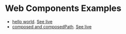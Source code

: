 
# Web Components Examples

* [hello world](01). [See live](https://thegicode.github.io/vanilaJS-lab/web-components/01)
* [composed and composedPath](02). [See live](https://thegicode.github.io/vanilaJS-lab/web-components/02)